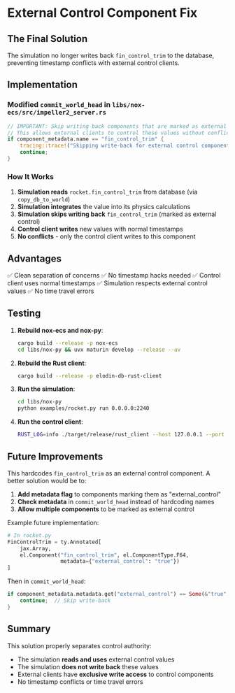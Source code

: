 # External Control Component Fix

## The Final Solution

The simulation no longer writes back `fin_control_trim` to the database, preventing timestamp conflicts with external control clients.

## Implementation

### Modified `commit_world_head` in `libs/nox-ecs/src/impeller2_server.rs`

```rust
// IMPORTANT: Skip writing back components that are marked as external control
// This allows external clients to control these values without conflicts
if component_metadata.name == "fin_control_trim" {
    tracing::trace!("Skipping write-back for external control component: {}", pair_name);
    continue;
}
```

### How It Works

1. **Simulation reads** `rocket.fin_control_trim` from database (via `copy_db_to_world`)
2. **Simulation integrates** the value into its physics calculations
3. **Simulation skips writing back** `fin_control_trim` (marked as external control)
4. **Control client writes** new values with normal timestamps
5. **No conflicts** - only the control client writes to this component

## Advantages

✅ Clean separation of concerns
✅ No timestamp hacks needed
✅ Control client uses normal timestamps
✅ Simulation respects external control values
✅ No time travel errors

## Testing

1. **Rebuild nox-ecs and nox-py**:
   ```bash
   cargo build --release -p nox-ecs
   cd libs/nox-py && uvx maturin develop --release --uv
   ```

2. **Rebuild the Rust client**:
   ```bash
   cargo build --release -p elodin-db-rust-client
   ```

3. **Run the simulation**:
   ```bash
   cd libs/nox-py
   python examples/rocket.py run 0.0.0.0:2240
   ```

4. **Run the control client**:
   ```bash
   RUST_LOG=info ./target/release/rust_client --host 127.0.0.1 --port 2240
   ```

## Future Improvements

This hardcodes `fin_control_trim` as an external control component. A better solution would be to:

1. **Add metadata flag** to components marking them as "external_control"
2. **Check metadata** in `commit_world_head` instead of hardcoding names
3. **Allow multiple components** to be marked as external control

Example future implementation:
```python
# In rocket.py
FinControlTrim = ty.Annotated[
    jax.Array, 
    el.Component("fin_control_trim", el.ComponentType.F64, 
                 metadata={"external_control": "true"})
]
```

Then in `commit_world_head`:
```rust
if component_metadata.metadata.get("external_control") == Some(&"true".to_string()) {
    continue;  // Skip write-back
}
```

## Summary

This solution properly separates control authority:
- The simulation **reads and uses** external control values
- The simulation **does not write back** these values
- External clients have **exclusive write access** to control components
- No timestamp conflicts or time travel errors
